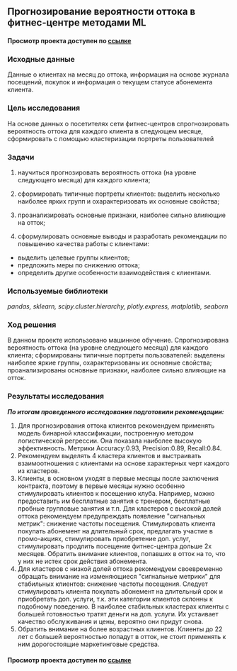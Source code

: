 ## Прогнозирование вероятности оттока в фитнес-центре методами ML
#### Просмотр проекта доступен по [ссылке](https://nbviewer.jupyter.org/github/Irrichie/yandex-praktikum-projects/blob/2a00757761f31adca480bb01e5f52eceba756910/11-Churn-probability-prediction-for-fitness-center/11-Churn-probability-prediction-for-fitness-center.ipynb)
### Исходные данные
Данные о клиентах на месяц до оттока, информация на основе журнала посещений, покупок и информация о текущем статусе абонемента клиента.

### Цель исследования
На основе данных о посетителях сети фитнес-центров спрогнозировать вероятность оттока для каждого клиента в следующем месяце, сформировать с помощью кластеризации портреты пользователей

### Задачи
1) научиться прогнозировать вероятность оттока (на уровне следующего месяца) для каждого клиента;

2) сформировать типичные портреты клиентов: выделить несколько наиболее ярких групп и охарактеризовать их основные свойства;

3) проанализировать основные признаки, наиболее сильно влияющие на отток;

4) сформулировать основные выводы и разработать рекомендации по повышению качества работы с клиентами:
  * выделить целевые группы клиентов;
  * предложить меры по снижению оттока;
  * определить другие особенности взаимодействия с клиентами.

### Используемые библиотеки
*pandas, sklearn, scipy.cluster.hierarchy, plotly.express, matplotlib, seaborn*

### Ход решения
В данном проекте использовано машинное обучение. Спрогнозирована вероятность оттока (на уровне следующего месяца) для каждого клиента; сформированы типичные портреты пользователей: выделены наиболее яркие группы, охарактеризованы их основные свойства; проанализированы основные признаки, наиболее сильно влияющие на отток.

### Результаты исследования

***По итогам проведенного исследования подготовили рекомендации:***
1. Для прогнозирования оттока клиентов рекомендуем применять модель бинарной классификации, построенную методом логистической регрессии. Она показала наиболее высокую эффективность. Метрики Accuracy:0.93, Precision:0.89, Recall:0.84.
2. Рекомендуем выделять 4 кластера клиентов и выстраивать взаимоотношения с клиентами на основе характерных черт каждого из кластеров.
3. Клиенты, в основном уходят в первые месяцы после заключения контракта, поэтому в первые месяцы нужно особенно стимулировать клиентов к посещению клуба. Например, можно предоставить им бесплатные занятия с тренером, бесплатные пробные групповые занятия и т.п. Для кластеров с высокой долей оттока рекомендуем предупреждать появление "сигнальных метрик": снижение частоты посещения. Стимулировать клиента покупать абонемент на длительный срок, предлагать участие в промо-акциях, стимулировать приобретение доп. услуг, стимулировать продлить посещение фитнес-центра дольше 2х месяцев. Обратить внимание клиентов, попавших в отток на то, что у них не истек срок действия абонемента.
4. Для кластеров с низкой долей оттока рекомендуем своевременно обращать внимание на изменяющиеся "сигнальные метрики" для стабильных клиентов: снижение частоты посещения. Следует стимулировать клиента покупать абонемент на длительный срок и  приобретать доп. услуги, т.к. эти категории клиентов склонны к подобному поведению. В наиболее стабильных кластерах клиенты с большей готовностью тратят деньги на доп. услуги. Их устаивает качество обслуживания и цены, вероятно они придут снова.
5. Обратить внимание на более возрастных клиентов. Клиенты до 22 лет с большей вероятностью попадут в отток, не стоит применять к ним дорогостоящие маркетинговые средства.

#### Просмотр проекта доступен по [ссылке](https://nbviewer.jupyter.org/github/Irrichie/yandex-praktikum-projects/blob/2a00757761f31adca480bb01e5f52eceba756910/11-Churn-probability-prediction-for-fitness-center/11-Churn-probability-prediction-for-fitness-center.ipynb)
